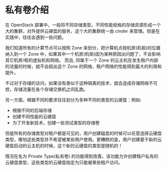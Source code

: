 # 私有卷介绍

在 OpenStack 部署中，一般将不同存储类型，不同性能规格的存储资源形成一个大的集群，对外提供云硬盘的服务，这个大的集群统一由 cinder 来管理。但是在实践中，往往会遇到一些问题。

我们知道所有的计算节点可以按照 Zone 来划分，把计算机点按机房(机柜)的位置纳入到一个 Zone 中，如果其中一个机房(机柜)因为某种原因出问题了，不会影响其它机房/柜的虚拟机和网络。 而且, 同属于一个 Zone 的云主机在发生租户内部的流量的时候，就不会超出这个 Zone 的网络，租户网络的性能得到最大的利用和提升。

不过对于存储的访问，如果没有类似于这种隔离的技术，就会造成存储网络不可控，存储流量在各个存储交换机之间乱跑。

另一方面，根据不同的要求往往划分为多种不同的类型的云硬盘：例如:

* 根据不同的后端存储
* 创建不同性能的云硬盘
* 为了开发新技术，创建一些测试类型的存储卷

但是所有的存储类型对租户都是可见的，用户创建磁盘的时候可以任意选择云硬盘类型，哪怕这些类型并不希望被某些用户使用。更糟糕的是，用户创建基于新的云硬盘启动的云主机的时候，这个新的云硬盘的类型是随机的！

情况在名为 Private Type(私有卷) 的功能得到改善。该功能允许创建租户私有的云硬盘类型，这些类型的云硬盘指定为只能被某些租户访问。
